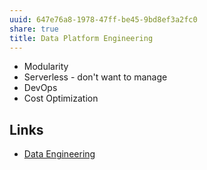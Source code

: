```yaml
---
uuid: 647e76a8-1978-47ff-be45-9bd8ef3a2fc0
share: true
title: Data Platform Engineering
---
```

* Modularity
* Serverless - don't want to manage
* DevOps
* Cost Optimization


## Links

* [Data Engineering](/fac22898-27d1-4f21-89f2-ce30f410a2e8)